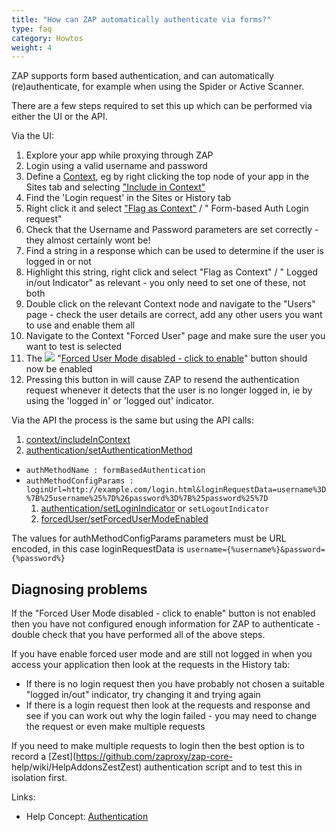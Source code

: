 ```yaml
---
title: "How can ZAP automatically authenticate via forms?"
type: faq
category: Howtos
weight: 4
---
```


ZAP supports form based authentication, and can automatically
(re)authenticate, for example when using the Spider or Active Scanner.

There are a few steps required to set this up which can be performed via
either the UI or the API.

Via the UI:

  1. Explore your app while proxying through ZAP
  2. Login using a valid username and password
  3. Define a [Context](https://github.com/zaproxy/zap-core-help/wiki/HelpStartConceptsContexts), eg by right clicking the top node of your app in the Sites tab and selecting ["Include in Context"](https://github.com/zaproxy/zap-core-help/wiki/HelpUiTabsSites#include-in-context)
  4. Find the 'Login request' in the Sites or History tab
  5. Right click it and select ["Flag as Context"](https://github.com/zaproxy/zap-core-help/wiki/HelpUiTabsSites#flag-as-context) / " Form-based Auth Login request"
  6. Check that the Username and Password parameters are set correctly - they almost certainly wont be!
  7. Find a string in a response which can be used to determine if the user is logged in or not
  8. Highlight this string, right click and select "Flag as Context" / " Logged in/out Indicator" as relevant - you only need to set one of these, not both
  9. Double click on the relevant Context node and navigate to the "Users" page - check the user details are correct, add any other users you want to use and enable them all
  10. Navigate to the Context "Forced User" page and make sure the user you want to test is selected
  11. The ![](https://github.com/zaproxy/zap-core-help/wiki/images/fugue/forcedUserOff.png) "[Forced User Mode disabled - click to enable](https://github.com/zaproxy/zap-core-help/wiki/HelpUiTltoolbar#--forced-user-mode-on--off)" button should now be enabled
  12. Pressing this button in will cause ZAP to resend the authentication request whenever it detects that the user is no longer logged in, ie by using the 'logged in' or 'logged out' indicator.

Via the API the process is the same but using the API calls:

  1. [context/includeInContext](https://github.com/zaproxy/zaproxy/wiki/ApiGen_context)
  2. [authentication/setAuthenticationMethod](https://github.com/zaproxy/zaproxy/wiki/ApiGen_authentication)

  * `authMethodName : formBasedAuthentication`
  * `authMethodConfigParams : loginUrl=http://example.com/login.html&loginRequestData=username%3D%7B%25username%25%7D%26password%3D%7B%25password%25%7D`
    1. [authentication/setLoginIndicator](https://github.com/zaproxy/zaproxy/wiki/ApiGen_authentication) or `setLogoutIndicator`
    2. [forcedUser/setForcedUserModeEnabled](https://github.com/zaproxy/zaproxy/wiki/ApiGen_forcedUser)

The values for authMethodConfigParams parameters must be URL encoded, in this
case loginRequestData is `username={%username%}&password={%password%}`

##  Diagnosing problems

If the "Forced User Mode disabled - click to enable" button is not enabled
then you have not configured enough information for ZAP to authenticate -
double check that you have performed all of the above steps.

If you have enable forced user mode and are still not logged in when you
access your application then look at the requests in the History tab:

  * If there is no login request then you have probably not chosen a suitable "logged in/out" indicator, try changing it and trying again
  * If there is a login request then look at the requests and response and see if you can work out why the login failed - you may need to change the request or even make multiple requests

If you need to make multiple requests to login then the best option is to
record a [Zest](https://github.com/zaproxy/zap-core-
help/wiki/HelpAddonsZestZest) authentication script and to test this in
isolation first.

Links:

  * Help Concept: [Authentication](https://github.com/zaproxy/zap-core-help/wiki/HelpStartConceptsAuthentication)
